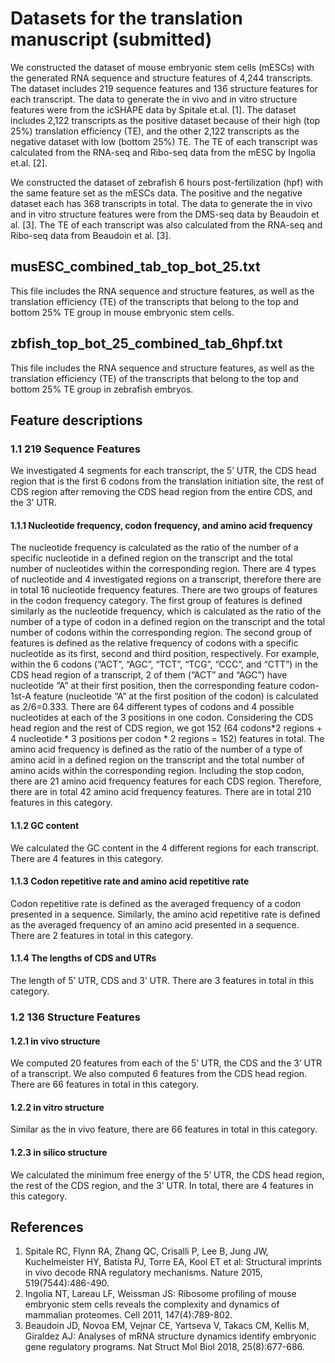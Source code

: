 # Datasets for the translation manuscript (submitted)
We constructed the dataset of mouse embryonic stem cells (mESCs) with the generated RNA sequence and structure features of 4,244 transcripts. The dataset includes 219 sequence features and 136 structure features for each transcript. The data to generate the in vivo and in vitro structure features were from the icSHAPE data by Spitale et.al. [1]. The dataset includes 2,122 transcripts as the positive dataset because of their high (top 25%) translation efficiency (TE), and the other 2,122 transcripts as the negative dataset with low (bottom 25%) TE. The TE of each transcript was calculated from the RNA-seq and Ribo-seq data from the mESC by Ingolia et.al. [2].

We constructed the dataset of zebrafish 6 hours post-fertilization (hpf) with the same feature set as the mESCs data. The positive and the negative dataset each has 368 transcripts in total. The data to generate the in vivo and in vitro structure features were from the DMS-seq data by Beaudoin et al. [3]. The TE of each transcript was also calculated from the RNA-seq and Ribo-seq data from Beaudoin et al. [3].


## musESC_combined_tab_top_bot_25.txt

This file includes the RNA sequence and structure features, as well as the translation efficiency (TE) of the transcripts that belong to the top and bottom 25% TE group in mouse embryonic stem cells.


## zbfish_top_bot_25_combined_tab_6hpf.txt

This file includes the RNA sequence and structure features, as well as the translation efficiency (TE) of the transcripts that belong to the top and bottom 25% TE group in zebrafish embryos.


## Feature descriptions


### 1.1 219 Sequence Features
We investigated 4 segments for each transcript, the 5’ UTR, the CDS head region that is the first 6 codons from the translation initiation site, the rest of CDS region after removing the CDS head region from the entire CDS, and the 3’ UTR. 

#### 1.1.1 Nucleotide frequency, codon frequency, and amino acid frequency
The nucleotide frequency is calculated as the ratio of the number of a specific nucleotide in a defined region on the transcript and the total number of nucleotides within the corresponding region. There are 4 types of nucleotide and 4 investigated regions on a transcript, therefore there are in total 16 nucleotide frequency features.
There are two groups of features in the codon frequency category. The first group of features is defined similarly as the nucleotide frequency, which is calculated as the ratio of the number of a type of codon in a defined region on the transcript and the total number of codons within the corresponding region. The second group of features is defined as the relative frequency of codons with a specific nucleotide as its first, second and third position, respectively. For example, within the 6 codons (“ACT”, “AGC”, “TCT”, “TCG”, “CCC”, and “CTT”) in the CDS head region of a transcript, 2 of them (“ACT” and “AGC”) have nucleotide “A” at their first position, then the corresponding feature codon-1st-A feature (nucleotide “A” at the first position of the codon) is calculated as 2/6=0.333. There are 64 different types of codons and 4 possible nucleotides at each of the 3 positions in one codon. Considering the CDS head region and the rest of CDS region, we got 152 (64 codons*2 regions + 4 nucleotide * 3 positions per codon * 2 regions = 152) features in total.
The amino acid frequency is defined as the ratio of the number of a type of amino acid in a defined region on the transcript and the total number of amino acids within the corresponding region. Including the stop codon, there are 21 amino acid frequency features for each CDS region. Therefore, there are in total 42 amino acid frequency features. There are in total 210 features in this category.

#### 1.1.2 GC content
We calculated the GC content in the 4 different regions for each transcript. There are 4 features in this category.

#### 1.1.3 Codon repetitive rate and amino acid repetitive rate
Codon repetitive rate is defined as the averaged frequency of a codon presented in a sequence. Similarly, the amino acid repetitive rate is defined as the averaged frequency of an amino acid presented in a sequence. There are 2 features in total in this category.

#### 1.1.4 The lengths of CDS and UTRs
The length of 5’ UTR, CDS and 3’ UTR.
There are 3 features in total in this category.

### 1.2 136 Structure Features
#### 1.2.1 in vivo structure
We computed 20 features from each of the 5’ UTR, the CDS and the 3’ UTR of a transcript. We also computed 6 features from the CDS head region.
There are 66 features in total in this category.

#### 1.2.2 in vitro structure
Similar as the in vivo feature, there are 66 features in total in this category.

#### 1.2.3 in silico structure
We calculated the minimum free energy of the 5’ UTR, the CDS head region, the rest of the CDS region, and the 3’ UTR.
In total, there are 4 features in this category.


## References

1.	Spitale RC, Flynn RA, Zhang QC, Crisalli P, Lee B, Jung JW, Kuchelmeister HY, Batista PJ, Torre EA, Kool ET et al: Structural imprints in vivo decode RNA regulatory mechanisms. Nature 2015, 519(7544):486-490.
2.	Ingolia NT, Lareau LF, Weissman JS: Ribosome profiling of mouse embryonic stem cells reveals the complexity and dynamics of mammalian proteomes. Cell 2011, 147(4):789-802.
3.	Beaudoin JD, Novoa EM, Vejnar CE, Yartseva V, Takacs CM, Kellis M, Giraldez AJ: Analyses of mRNA structure dynamics identify embryonic gene regulatory programs. Nat Struct Mol Biol 2018, 25(8):677-686.


